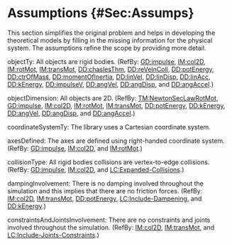 # Assumptions {#Sec:Assumps}

This section simplifies the original problem and helps in developing the theoretical models by filling in the missing information for the physical system. The assumptions refine the scope by providing more detail.

<div id="assumpOT"></div>

objectTy: All objects are rigid bodies. (RefBy: [GD:impulse](./SecGDs.md#GD:impulse), [IM:col2D](./SecIMs.md#IM:col2D), [IM:rotMot](./SecIMs.md#IM:rotMot), [IM:transMot](./SecIMs.md#IM:transMot), [DD:chaslesThm](./SecDDs.md#DD:chaslesThm), [DD:reVeInColl](./SecDDs.md#DD:reVeInColl), [DD:potEnergy](./SecDDs.md#DD:potEnergy), [DD:ctrOfMass](./SecDDs.md#DD:ctrOfMass), [DD:momentOfInertia](./SecDDs.md#DD:momentOfInertia), [DD:linVel](./SecDDs.md#DD:linVel), [DD:linDisp](./SecDDs.md#DD:linDisp), [DD:linAcc](./SecDDs.md#DD:linAcc), [DD:kEnergy](./SecDDs.md#DD:kEnergy), [DD:impulseV](./SecDDs.md#DD:impulseV), [DD:angVel](./SecDDs.md#DD:angVel), [DD:angDisp](./SecDDs.md#DD:angDisp), and [DD:angAccel](./SecDDs.md#DD:angAccel).)

<div id="assumpOD"></div>

objectDimension: All objects are 2D. (RefBy: [TM:NewtonSecLawRotMot](./SecTMs.md#TM:NewtonSecLawRotMot), [GD:impulse](./SecGDs.md#GD:impulse), [IM:col2D](./SecIMs.md#IM:col2D), [IM:rotMot](./SecIMs.md#IM:rotMot), [IM:transMot](./SecIMs.md#IM:transMot), [DD:potEnergy](./SecDDs.md#DD:potEnergy), [DD:kEnergy](./SecDDs.md#DD:kEnergy), [DD:angVel](./SecDDs.md#DD:angVel), [DD:angDisp](./SecDDs.md#DD:angDisp), and [DD:angAccel](./SecDDs.md#DD:angAccel).)

<div id="assumpCST"></div>

coordinateSystemTy: The library uses a Cartesian coordinate system.

<div id="assumpAD"></div>

axesDefined: The axes are defined using right-handed coordinate system. (RefBy: [GD:impulse](./SecGDs.md#GD:impulse), [IM:col2D](./SecIMs.md#IM:col2D), and [IM:rotMot](./SecIMs.md#IM:rotMot).)

<div id="assumpCT"></div>

collisionType: All rigid bodies collisions are vertex-to-edge collisions. (RefBy: [GD:impulse](./SecGDs.md#GD:impulse), [IM:col2D](./SecIMs.md#IM:col2D), and [LC:Expanded-Collisions](./SecLCs.md#lcEC).)

<div id="assumpDI"></div>

dampingInvolvement: There is no damping involved throughout the simulation and this implies that there are no friction forces. (RefBy: [IM:col2D](./SecIMs.md#IM:col2D), [IM:transMot](./SecIMs.md#IM:transMot), [DD:potEnergy](./SecDDs.md#DD:potEnergy), [LC:Include-Dampening](./SecLCs.md#lcID), and [DD:kEnergy](./SecDDs.md#DD:kEnergy).)

<div id="assumpCAJI"></div>

constraintsAndJointsInvolvement: There are no constraints and joints involved throughout the simulation. (RefBy: [IM:col2D](./SecIMs.md#IM:col2D), [IM:transMot](./SecIMs.md#IM:transMot), and [LC:Include-Joints-Constraints](./SecLCs.md#lcIJC).)
